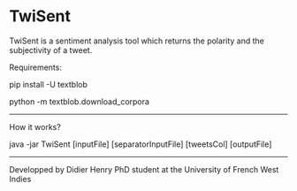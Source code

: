 # TwiSent
TwiSent is a sentiment analysis tool which returns the polarity and the subjectivity of a tweet.

Requirements:

pip install -U textblob

python -m textblob.download_corpora

--------------------------------------------------------------------------------------

How it works?

java -jar TwiSent [inputFile] [separatorInputFile] [tweetsCol] [outputFile]

--------------------------------------------------------------------------------------

Developped by Didier Henry PhD student at the University of French West Indies

